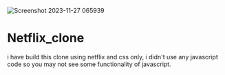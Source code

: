 ![Screenshot 2023-11-27 065939](https://github.com/jittupal/Netflix_clone/assets/128616359/9d54b430-b320-4567-a26c-59e0e48449de)
# Netflix_clone
i have build this clone using netflix and css only, i didn't use any javascript code so you may not see some functionality of javascript.
